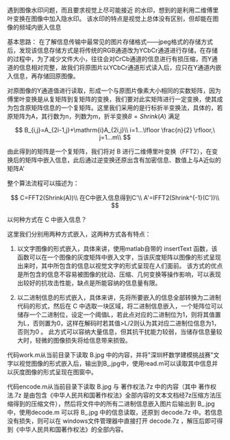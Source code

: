 遇到图像水印问题，而且要求视觉上尽可能接近 的水印，想到的是利用二维傅里叶变换在图像中加入隐水印。
该水印的特点是视觉上总体没有区别，但却能在图像的频域内嵌入信息

基本思路：
在了解信息传输中最常见的图片存储格式——jpeg格式的存储方式后，发现该信息存储方式是将传统的RGB通道改为YCbCr通道进行存储，在存储的过程中，为了减少文件大小，往往会对CrCb通道的信息进行有损压缩，而Y通道的信息相对完整，故我们将原图片以YCbCr通道形式读入后，应只在Y通道内嵌入信息，再存储回原图像。

对原图像的Y通道值进行读取，形成一个与原图片像素大小相同的实数矩阵，因为傅里叶变换是从复矩阵到复矩阵的变换，我们要对此实矩阵进行一定变换，使其成为包含原矩阵信息的一个复矩阵。这里我们采用的是行标折半变换法，具体的，若原矩阵为A，其行数为n，列数为m，折半变换$B=Shrink(A)$ 满足

$$
B_{i,j}=A_{2i-1,j}+\mathrm{i}A_{2i,j}\\
i=1...\lfloor \frac{n}{2} \rfloor,\ j=1...m\\
$$

由此得到的矩阵是一个复矩阵，我们将对 B 进行二维傅里叶变换（FFT2），在变换后的矩阵中嵌入信息，此后通过逆变换还原出含有加密信息、数值上与A近似的矩阵A'

整个算法流程可以描述为：

$$
C=FFT2(Shrink(A))\\
在C中嵌入信息得到C'\\
A'=IFFT2(Shrink^{-1}(C'))\\
$$

以何种方式在 C 中嵌入信息？

这里我们分别用两种方式嵌入，这两种方式各有特点：

1. 以文字图像的形式嵌入，具体来讲，使用matlab自带的 insertText 函数，该函数可以在一个图像的灰度矩阵中嵌入文字，当该灰度矩阵以图像的形式呈现出来时，其中所包含的信息以视觉文字的形式呈现在人们面前。
   该方式的优点是所包含的信息不容易被图像的扰动、压缩、几何变换等操作影响，可以表现出较好的抗攻击性能，缺点是所能容纳的信息量有限。

2. 以二进制信息的形式嵌入，具体来讲，先将所要嵌入的信息全部转换为二进制代码的形式，然后在 C 中选取一块区域，将二进制信息嵌入，一个矩阵位可以储存一个二进制位，设定一个阈值L，若此点对应的二进制位为1，则将其值置为L，否则置为0，这样在解码时若其值>L/2则认为其对应二进制位信息为1，否则为0 。
   此方式可以容纳大量信息，但其抗干扰能力较弱，当储存信息量较大时，轻微的图像损失将给信息带来损毁。
   
   

代码work.m从当前目录下读取 B.jpg 中的内容，并将"深圳杯数学建模挑战赛"文字以视觉图像的形式嵌入后，输出到B_.jpg中，使用read.m可以读取其中信息并以灰度图像的形式呈现在图窗中。



代码encode.m从当前目录下读取 B.jpg 与 著作权法.7z 中的内容（其中 著作权法.7z 是由包含《中华人民共和国著作权法》全部内容的文本文档经7z压缩方法压缩得到的压缩文件），然后将文件中的所有二进制信息嵌入图片后输出到 B_.jpg 中，使用decode.m 可以将 B_.jpg 中的信息读取，还原到 decode.7z 中。若信息没有损失，则可以在 windows文件管理器中直接打开 decode.7z ，解压后即可得到《中华人民共和国著作权法》的全部内容。
